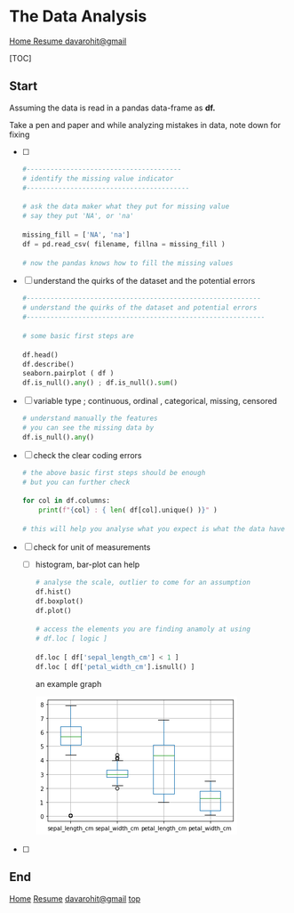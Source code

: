 # The Data Analysis

<u>[Home](https://rohitdavas.github.io/) 	[Resume](https://rohitdavas.github.io/resume/Rohit_Kumar.pdf)	[davarohit@gmail](https://mail.google.com/mail/u/0/?view=cm&fs=1&to=davasrohit@gmail.com&tf=1)</u>  

[TOC]

## Start

Assuming the data is read in a pandas data-frame as **df.**

Take a pen and paper and while analyzing mistakes in data, note down for fixing

- [ ] ```python
  #---------------------------------------
  # identify the missing value indicator
  #----------------------------------------- 
  
  # ask the data maker what they put for missing value
  # say they put 'NA', or 'na'
  
  missing_fill = ['NA', 'na']
  df = pd.read_csv( filename, fillna = missing_fill )
  
  # now the pandas knows how to fill the missing values
  ```

  

- [ ] understand the quirks of the dataset and the potential errors

  ```python
  #-----------------------------------------------------------
  # understand the quirks of the dataset and potential errors
  #------------------------------------------------------------
  
  # some basic first steps are
  
  df.head()
  df.describe() 
  seaborn.pairplot ( df )
  df.is_null().any() ; df.is_null().sum()
  ```

  

- [ ] variable type ; continuous, ordinal , categorical, missing, censored

  ```python
  # understand manually the features
  # you can see the missing data by
  df.is_null().any()
  ```

  

- [ ] check the clear coding errors

  ```python
  # the above basic first steps should be enough
  # but you can further check
  
  for col in df.columns:
      print(f"{col} : { len( df[col].unique() )}" ) 
      
  # this will help you analyse what you expect is what the data have
  
  ```

  

- [ ] check for unit of measurements

  - [ ] histogram, bar-plot can help 

    ```python
    # analyse the scale, outlier to come for an assumption 
    df.hist()
    df.boxplot()  
    df.plot()
    
    # access the elements you are finding anamoly at using
    # df.loc [ logic ]
    
    df.loc [ df['sepal_length_cm'] < 1 ]
    df.loc [ df['petal_width_cm'].isnull() ]
    
    ```

    an example graph 

    ![boxplot](DataAnalysis.assets/boxplot.png)

    

- [ ] 



## End

[Home](https://rohitdavas.github.io/) 	[Resume](https://rohitdavas.github.io/resume/Rohit_Kumar.pdf)	[davarohit@gmail](https://mail.google.com/mail/u/0/?view=cm&fs=1&to=davasrohit@gmail.com&tf=1)	[top](#Start) 